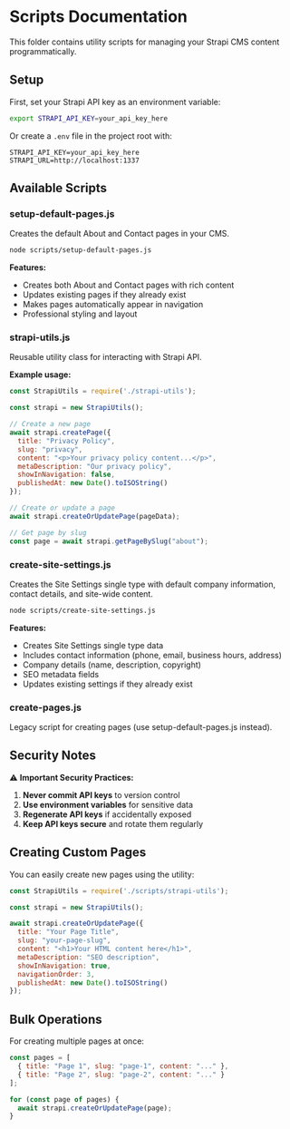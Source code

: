 # Scripts Documentation

This folder contains utility scripts for managing your Strapi CMS content programmatically.

## Setup

First, set your Strapi API key as an environment variable:

```bash
export STRAPI_API_KEY=your_api_key_here
```

Or create a `.env` file in the project root with:
```
STRAPI_API_KEY=your_api_key_here
STRAPI_URL=http://localhost:1337
```

## Available Scripts

### setup-default-pages.js
Creates the default About and Contact pages in your CMS.

```bash
node scripts/setup-default-pages.js
```

**Features:**
- Creates both About and Contact pages with rich content
- Updates existing pages if they already exist
- Makes pages automatically appear in navigation
- Professional styling and layout

### strapi-utils.js
Reusable utility class for interacting with Strapi API.

**Example usage:**
```javascript
const StrapiUtils = require('./strapi-utils');

const strapi = new StrapiUtils();

// Create a new page
await strapi.createPage({
  title: "Privacy Policy",
  slug: "privacy",
  content: "<p>Your privacy policy content...</p>",
  metaDescription: "Our privacy policy",
  showInNavigation: false,
  publishedAt: new Date().toISOString()
});

// Create or update a page
await strapi.createOrUpdatePage(pageData);

// Get page by slug
const page = await strapi.getPageBySlug("about");
```

### create-site-settings.js
Creates the Site Settings single type with default company information, contact details, and site-wide content.

```bash
node scripts/create-site-settings.js
```

**Features:**
- Creates Site Settings single type data
- Includes contact information (phone, email, business hours, address)
- Company details (name, description, copyright)
- SEO metadata fields
- Updates existing settings if they already exist

### create-pages.js
Legacy script for creating pages (use setup-default-pages.js instead).

## Security Notes

⚠️ **Important Security Practices:**

1. **Never commit API keys** to version control
2. **Use environment variables** for sensitive data
3. **Regenerate API keys** if accidentally exposed
4. **Keep API keys secure** and rotate them regularly

## Creating Custom Pages

You can easily create new pages using the utility:

```javascript
const StrapiUtils = require('./scripts/strapi-utils');

const strapi = new StrapiUtils();

await strapi.createOrUpdatePage({
  title: "Your Page Title",
  slug: "your-page-slug",
  content: "<h1>Your HTML content here</h1>",
  metaDescription: "SEO description",
  showInNavigation: true,
  navigationOrder: 3,
  publishedAt: new Date().toISOString()
});
```

## Bulk Operations

For creating multiple pages at once:

```javascript
const pages = [
  { title: "Page 1", slug: "page-1", content: "..." },
  { title: "Page 2", slug: "page-2", content: "..." }
];

for (const page of pages) {
  await strapi.createOrUpdatePage(page);
}
```